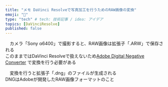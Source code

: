 ```yaml
---
title: "メモ DaVinci Resolveで写真加工を行うためのRAW画像の変換"
emoji: "💨"
type: "tech" # tech: 技術記事 / idea: アイデア
topics: [DaVinciResolve]
published: false
---
```


　カメラ「Sony α6400」で撮影すると、RAW画像は拡張子「.ARW」で保存される  \
このままではDaVinci Resolveで扱えないため[Adobe Digital Negative Converter](https://helpx.adobe.com/jp/camera-raw/using/adobe-dng-converter.html)
で変換を行う必要がある

　変換を行うと拡張子「.dng」のファイルが生成される \
DNGはAdobeが開発したRAW画像フォーマットのこと
